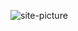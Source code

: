 ![site-picture](https://github.com/Amirhosseinjalily/Web-Projects/assets/141838112/43cd4e1c-3872-4f42-92da-8ca8561be461)
